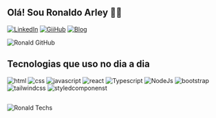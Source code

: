 ## Olá! Sou Ronaldo Arley 👋✨

[![LinkedIn](https://img.shields.io/badge/LinkedIn-0077B5?style=for-the-badge&logo=linkedin&logoColor=white)](https://www.linkedin.com/in/ronaldo-mamani-339b0b192/)
[![GiiHub](https://img.shields.io/badge/GitHub-100000?style=for-the-badge&logo=github&logoColor=white)](https://github.com/RonaldMamani)
[![Blog](https://img.shields.io/website?label=Portifolio&url=https://ronaldmamani-dev.vercel.app/)](https://ronaldmamani-dev.vercel.app/)

![Ronald GitHub](https://github-readme-stats.vercel.app/api?username=ronaldmamani&show_icons=true&theme=transparent)

## Tecnologias que uso no dia a dia

<div styles="display: inline-block">
     <img alt="html" src="https://img.shields.io/badge/HTML5-E34F26?style=for-the-badge&logo=html5&logoColor=white" >
     <img alt="css" src="https://img.shields.io/badge/CSS3-1572B6?style=for-the-badge&logo=css3&logoColor=white" >
     <img alt="javascript" src="https://img.shields.io/badge/JavaScript-F7DF1E?style=for-the-badge&logo=javascript&logoColor=black" >
     <img alt="react" src="https://img.shields.io/badge/React-20232A?style=for-the-badge&logo=react&logoColor=61DAFB" >
     <img alt="Typescript" src="https://img.shields.io/badge/TypeScript-007ACC?style=for-the-badge&logo=typescript&logoColor=white" >
     <img alt="NodeJs" src="https://img.shields.io/badge/Node.js-43853D?style=for-the-badge&logo=node.js&logoColor=white" >
     <img alt="bootstrap" src="https://img.shields.io/badge/Bootstrap-563D7C?style=for-the-badge&logo=bootstrap&logoColor=white" >
     <img alt="tailwindcss" src="https://img.shields.io/badge/Tailwind_CSS-38B2AC?style=for-the-badge&logo=tailwind-css&logoColor=white" >
     <img alt="styledcomponenst" src="https://img.shields.io/badge/styled--components-DB7093?style=for-the-badge&logo=styled-components&logoColor=white" >
</div>

##

![Ronald Techs](https://github-readme-stats.vercel.app/api/top-langs/?username=ronaldmamani&layout=compact)
